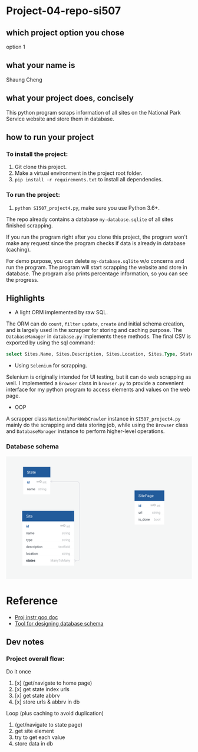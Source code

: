 # Project-04-repo-si507

## which project option you chose
option 1

## what your name is
Shaung Cheng

## what your project does, concisely
This python program scraps information of all sites on the National Park Service website and store them in database.

## how to run your project

### To install the project:

1. Git clone this project.
1. Make a virtual environment in the project root folder.
1. `pip install -r requirements.txt` to install all dependencies.

### To run the project:

1. `python SI507_project4.py`, make sure you use Python 3.6+.

The repo already contains a database `my-database.sqlite` of all sites finished scrapping. 

If you run the program right after you clone this project, the program won't make any request since the program checks if data is already in database (caching). 

For demo purpose, you can delete `my-database.sqlite` w/o concerns and run the program. The program will start scrapping the website and store in database. The program also prints percentage information, so you can see the progress.

## Highlights

- A light ORM implemented by raw SQL.

The ORM can do `count`, `filter` `update`, `create` and initial schema creation, and is largely used in the scrapper for storing and caching purpose. The `DatabaseManager` in `database.py` implements these methods. The final CSV is exported by using the sql command:

```sql
select Sites.Name, Sites.Description, Sites.Location, Sites.Type, States.Name AS `State` from Sites join States on Sites.StateID = States.id;
```

- Using `Selenium` for scrapping.

Selenium is originally intended for UI testing, but it can do web scrapping as well. I implemented a `Browser` class in `browser.py` to provide a convenient interface for my python program to access elements and values on the web page.

- OOP

A scrapper class `NationalParkWebCrawler` instance in `SI507_project4.py` mainly do the scrapping and data storing job, while using the `Browser` class and `DatabaseManager` instance to perform higher-level operations.

### Database schema
![database schema](db-schema.png)



# Reference 

- [Proj instr goo doc](https://docs.google.com/document/d/12ysom92FnaIamL38yiYrno7alWyCoRIStK-ME8ORD3Q/edit#)
- [Tool for designing database schema](https://app.quickdatabasediagrams.com/#/d/oo35Ob)

## Dev notes

### Project overall flow:

Do it once

1. [x] (get/navigate to home page)
1. [x] get state index urls
1. [x] get state abbrv
1. [x] store urls & abbrv in db

Loop (plus caching to avoid duplication)

1. (get/navigate to state page)
1. get site element
1. try to get each value
1. store data in db